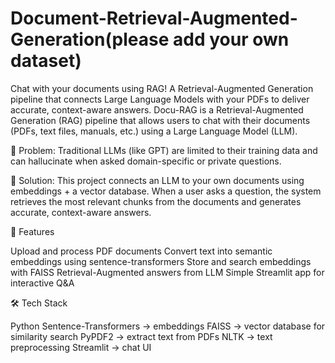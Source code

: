 # Document-Retrieval-Augmented-Generation(please add your own dataset)
Chat with your documents using RAG! A Retrieval-Augmented Generation pipeline that connects Large Language Models with your PDFs to deliver accurate, context-aware answers.
Docu-RAG is a Retrieval-Augmented Generation (RAG) pipeline that allows users to chat with their documents (PDFs, text files, manuals, etc.) using a Large Language Model (LLM).

🔹 Problem: Traditional LLMs (like GPT) are limited to their training data and can hallucinate when asked domain-specific or private questions.

🔹 Solution: This project connects an LLM to your own documents using embeddings + a vector database. When a user asks a question, the system retrieves the most relevant chunks from the documents and generates accurate, context-aware answers.

🚀 Features

Upload and process PDF documents
Convert text into semantic embeddings using sentence-transformers
Store and search embeddings with FAISS
Retrieval-Augmented answers from LLM
Simple Streamlit app for interactive Q&A

🛠️ Tech Stack

Python
Sentence-Transformers → embeddings
FAISS → vector database for similarity search
PyPDF2 → extract text from PDFs
NLTK → text preprocessing
Streamlit → chat UI
